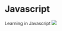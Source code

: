 # Javascript
 Learning in Javascript
 <img src="https://img.icons8.com/color/480/000000/javascript--v2.png"/>
